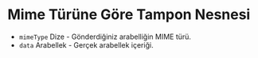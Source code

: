 # Mime Türüne Göre Tampon Nesnesi

* `mimeType` Dize - Gönderdiğiniz arabelliğin MIME türü.
* `data` Arabellek - Gerçek arabellek içeriği.